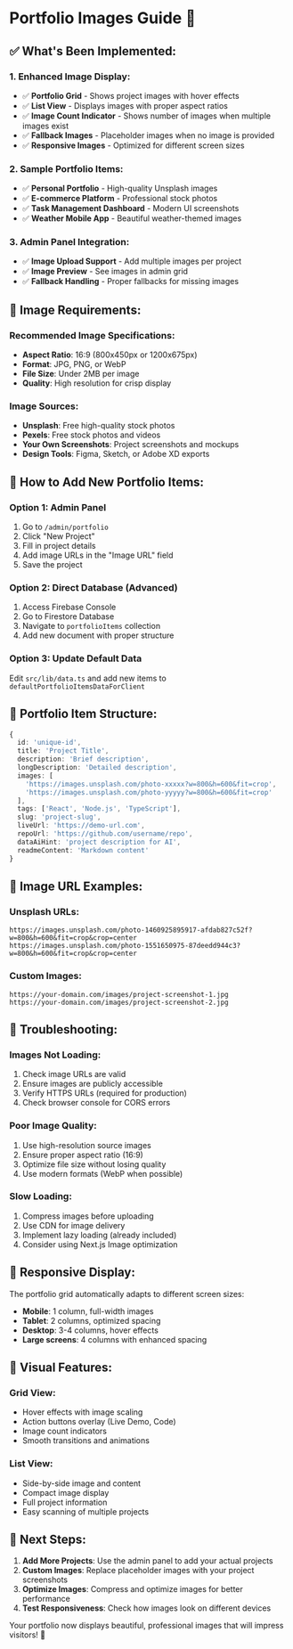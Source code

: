 # Portfolio Images Guide 📸

## ✅ **What's Been Implemented:**

### **1. Enhanced Image Display:**
- ✅ **Portfolio Grid** - Shows project images with hover effects
- ✅ **List View** - Displays images with proper aspect ratios
- ✅ **Image Count Indicator** - Shows number of images when multiple images exist
- ✅ **Fallback Images** - Placeholder images when no image is provided
- ✅ **Responsive Images** - Optimized for different screen sizes

### **2. Sample Portfolio Items:**
- ✅ **Personal Portfolio** - High-quality Unsplash images
- ✅ **E-commerce Platform** - Professional stock photos
- ✅ **Task Management Dashboard** - Modern UI screenshots
- ✅ **Weather Mobile App** - Beautiful weather-themed images

### **3. Admin Panel Integration:**
- ✅ **Image Upload Support** - Add multiple images per project
- ✅ **Image Preview** - See images in admin grid
- ✅ **Fallback Handling** - Proper fallbacks for missing images

## 🎨 **Image Requirements:**

### **Recommended Image Specifications:**
- **Aspect Ratio**: 16:9 (800x450px or 1200x675px)
- **Format**: JPG, PNG, or WebP
- **File Size**: Under 2MB per image
- **Quality**: High resolution for crisp display

### **Image Sources:**
- **Unsplash**: Free high-quality stock photos
- **Pexels**: Free stock photos and videos
- **Your Own Screenshots**: Project screenshots and mockups
- **Design Tools**: Figma, Sketch, or Adobe XD exports

## 🚀 **How to Add New Portfolio Items:**

### **Option 1: Admin Panel**
1. Go to `/admin/portfolio`
2. Click "New Project"
3. Fill in project details
4. Add image URLs in the "Image URL" field
5. Save the project

### **Option 2: Direct Database (Advanced)**
1. Access Firebase Console
2. Go to Firestore Database
3. Navigate to `portfolioItems` collection
4. Add new document with proper structure

### **Option 3: Update Default Data**
Edit `src/lib/data.ts` and add new items to `defaultPortfolioItemsDataForClient`

## 📝 **Portfolio Item Structure:**

```typescript
{
  id: 'unique-id',
  title: 'Project Title',
  description: 'Brief description',
  longDescription: 'Detailed description',
  images: [
    'https://images.unsplash.com/photo-xxxxx?w=800&h=600&fit=crop',
    'https://images.unsplash.com/photo-yyyyy?w=800&h=600&fit=crop'
  ],
  tags: ['React', 'Node.js', 'TypeScript'],
  slug: 'project-slug',
  liveUrl: 'https://demo-url.com',
  repoUrl: 'https://github.com/username/repo',
  dataAiHint: 'project description for AI',
  readmeContent: 'Markdown content'
}
```

## 🎯 **Image URL Examples:**

### **Unsplash URLs:**
```
https://images.unsplash.com/photo-1460925895917-afdab827c52f?w=800&h=600&fit=crop&crop=center
https://images.unsplash.com/photo-1551650975-87deedd944c3?w=800&h=600&fit=crop&crop=center
```

### **Custom Images:**
```
https://your-domain.com/images/project-screenshot-1.jpg
https://your-domain.com/images/project-screenshot-2.jpg
```

## 🔧 **Troubleshooting:**

### **Images Not Loading:**
1. Check image URLs are valid
2. Ensure images are publicly accessible
3. Verify HTTPS URLs (required for production)
4. Check browser console for CORS errors

### **Poor Image Quality:**
1. Use high-resolution source images
2. Ensure proper aspect ratio (16:9)
3. Optimize file size without losing quality
4. Use modern formats (WebP when possible)

### **Slow Loading:**
1. Compress images before uploading
2. Use CDN for image delivery
3. Implement lazy loading (already included)
4. Consider using Next.js Image optimization

## 📱 **Responsive Display:**

The portfolio grid automatically adapts to different screen sizes:
- **Mobile**: 1 column, full-width images
- **Tablet**: 2 columns, optimized spacing
- **Desktop**: 3-4 columns, hover effects
- **Large screens**: 4 columns with enhanced spacing

## 🎨 **Visual Features:**

### **Grid View:**
- Hover effects with image scaling
- Action buttons overlay (Live Demo, Code)
- Image count indicators
- Smooth transitions and animations

### **List View:**
- Side-by-side image and content
- Compact image display
- Full project information
- Easy scanning of multiple projects

## 🚀 **Next Steps:**

1. **Add More Projects**: Use the admin panel to add your actual projects
2. **Custom Images**: Replace placeholder images with your project screenshots
3. **Optimize Images**: Compress and optimize images for better performance
4. **Test Responsiveness**: Check how images look on different devices

Your portfolio now displays beautiful, professional images that will impress visitors! 🎉
